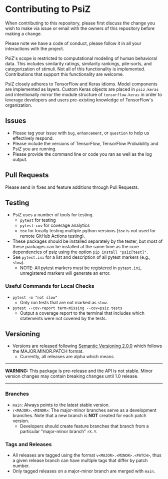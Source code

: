 # Contributing to PsiZ

When contributing to this repository, please first discuss the change you wish to make via issue or email with the owners of this repository before making a change.

Please note we have a code of conduct, please follow it in all your interactions with the project.

PsiZ's scope is restricted to computational modeling of human behavioral data. This includes similarity ratings, similarity rankings, pile-sorts, and categorization of stimuli. Not all of this functionality is implemented. Contributions that support this functionality are welcome.

PsiZ closely adheres to TensorFlow and Keras idioms. Model components are implemented as layers. Custom Keras objects are placed in `psiz.keras` and intentionally mirror the module structure of `tensorflow.keras` in order to leverage developers and users pre-existing knowledge of TensorFlow's organization.

## Issues

* Please tag your issue with `bug`, `enhancement`, or `question` to help us effectively respond.
* Please include the versions of TensorFlow, TensorFlow Probability and PsiZ you are running.
* Please provide the command line or code you ran as well as the log output.

## Pull Requests

Please send in fixes and feature additions through Pull Requests.

## Testing

* PsiZ uses a number of tools for testing.
    * `pytest` for testing
    * `pytest-cov` for coverage analytics
    * `tox` for locally testing multiple python versions (`tox` is not used for remote GitHub Actions testing).
* These packages should be installed separately by the tester, but most of these packages can be installed at the same time as the core dependencies of psiz using the option `pip install "psiz[test]"`.
* See `pytest.ini` for a list and description of all pytest markers (e.g., `slow`).
    * NOTE: All pytest markers must be registered in `pytest.ini`, unregistered markers will generate an error.

### Useful Commands for Local Checks
* `pytest -m "not slow"`
    * Only run tests that are not marked as `slow`.
* `pytest --cov-report term-missing --cov=psiz tests`
    * Output a coverage report to the terminal that includes which statements were not covered by the tests.


## Versioning
* Versions are released following [Semantic Versioning 2.0.0](https://semver.org/) which follows the MAJOR.MINOR.PATCH format.
    * Currently, all releases are alpha which means 

---
**WARNING:** This package is pre-release and the API is not stable. Minor version changes may contain breaking changes until 1.0 release.

---

### Branches
* `main`: Always points to the latest stable version.
* `r<MAJOR>.<MINOR>`: The major-minor branches serve as a development branches. Note that a new branch is **NOT** created for each patch version.
    * Developers should create feature branches that branch from a particular "major-minor branch" `rX.Y`. 

### Tags and Releases
* All releases are tagged using the format `v<MAJOR>.<MINOR>.<PATCH>`, thus a given release branch can have multiple tags that differ by patch number.
* Only tagged releases on a major-minor branch are merged with `main`.
